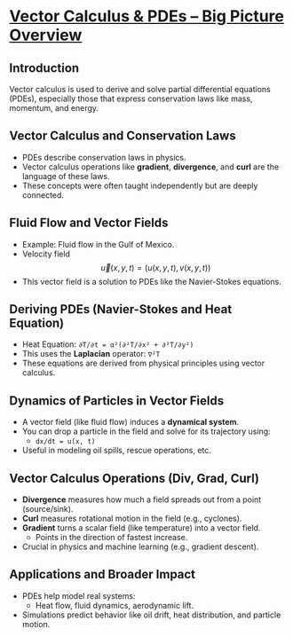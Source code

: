 # [Vector Calculus & PDEs – Big Picture Overview](https://youtu.be/Jt5R-Tm8cV8?si=EA2TVq79N7puERX2)

## Introduction
Vector calculus is used to derive and solve partial differential equations (PDEs), especially those that express conservation laws like mass, momentum, and energy.

## Vector Calculus and Conservation Laws
- PDEs describe conservation laws in physics.
- Vector calculus operations like **gradient**, **divergence**, and **curl** are the language of these laws.
- These concepts were often taught independently but are deeply connected.

## Fluid Flow and Vector Fields
- Example: Fluid flow in the Gulf of Mexico.
- Velocity field $$\vec{u}(x, y, t) = (u(x, y, t), v(x, y, t))$$
- This vector field is a solution to PDEs like the Navier-Stokes equations.

## Deriving PDEs (Navier-Stokes and Heat Equation)
- Heat Equation: `∂T/∂t = α²(∂²T/∂x² + ∂²T/∂y²)`
- This uses the **Laplacian** operator: `∇²T`
- These equations are derived from physical principles using vector calculus.

## Dynamics of Particles in Vector Fields
- A vector field (like fluid flow) induces a **dynamical system**.
- You can drop a particle in the field and solve for its trajectory using:
  - `dx/dt = u(x, t)`
- Useful in modeling oil spills, rescue operations, etc.

## Vector Calculus Operations (Div, Grad, Curl)
- **Divergence** measures how much a field spreads out from a point (source/sink).
- **Curl** measures rotational motion in the field (e.g., cyclones).
- **Gradient** turns a scalar field (like temperature) into a vector field.
  - Points in the direction of fastest increase.
- Crucial in physics and machine learning (e.g., gradient descent).

## Applications and Broader Impact
- PDEs help model real systems:
  - Heat flow, fluid dynamics, aerodynamic lift.
- Simulations predict behavior like oil drift, heat distribution, and particle motion.
